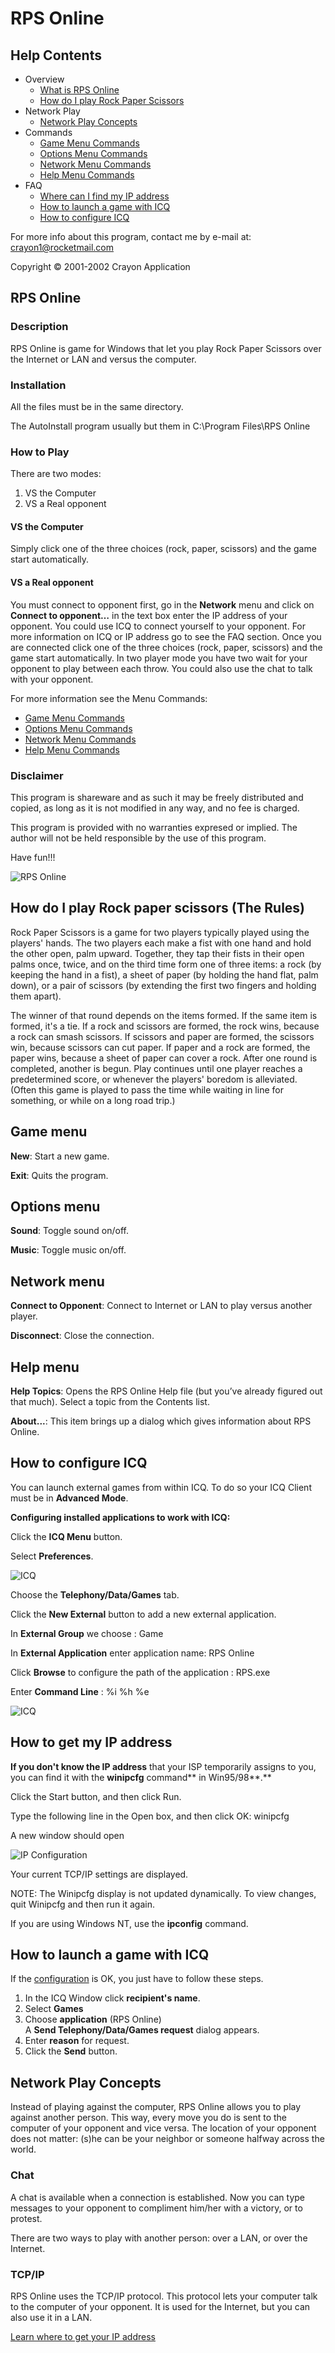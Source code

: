 ﻿# RPS Online

## Help Contents

* Overview
   * [What is RPS Online](#rps-online)
   * [How do I play Rock Paper Scissors](#how-do-i-play-rock-paper-scissors-the-rules)
* Network Play
   * [Network Play Concepts](#network-play-concepts)
* Commands
   * [Game Menu Commands](#game-menu)
   * [Options Menu Commands](#options-menu)
   * [Network Menu Commands](#network-menu)
   * [Help Menu Commands](#help-menu)
* FAQ
   * [Where can I find my IP address](#how-to-get-my-ip-address)
   * [How to launch a game with ICQ](#how-to-launch-a-game-with-icq)
   * [How to configure ICQ](#how-to-configure-icq)

For more info about this program, contact me by e-mail at:
crayon1@rocketmail.com

Copyright © 2001-2002 Crayon Application

## RPS Online

### Description

RPS Online is game for Windows that let you play Rock Paper Scissors over the Internet or LAN and versus the computer.

### Installation

All the files must be in the same directory.

The AutoInstall program usually but them in C:\Program Files\RPS Online

### How to Play

There are two modes:
1. VS the Computer
2. VS a Real opponent

#### VS the Computer

Simply click one of the three choices (rock, paper, scissors) and the game start automatically.

#### VS a Real opponent

You must connect to opponent first, go in the **Network** menu and click on **Connect to opponent…** in the text box enter the IP address of your opponent. You could use ICQ to connect yourself to your opponent. For more information on ICQ or IP address go to see the FAQ section. Once you are connected click one of the three choices (rock, paper, scissors) and the game start automatically. In two player mode you have two wait for your opponent to play between each throw. You could also use the chat to talk with your opponent.

For more information see the Menu Commands:
* [Game Menu Commands](#game-menu)
* [Options Menu Commands](#options-menu)
* [Network Menu Commands](#network-menu)
* [Help Menu Commands](#help-menu)

### Disclaimer

This program is shareware and as such it may be freely distributed and copied, as long as it is not modified in any way, and no fee is charged.

This program is provided with no warranties expresed or implied. The author will not be held responsible by the use of this program.


Have fun!!!

![RPS Online](RPS.png?raw=true)

## How do I play Rock paper scissors (The Rules)

Rock Paper Scissors is a game for two players typically played using the players' hands. The two players each make a fist with one hand and hold the other open, palm upward. Together, they tap their fists in their open palms once, twice, and on the third time form one of three items: a rock (by keeping the hand in a fist), a sheet of paper (by holding the hand flat, palm down), or a pair of scissors (by extending the first two fingers and holding them apart).

The winner of that round depends on the items formed. If the same item is formed, it's a tie. If a rock and scissors are formed, the rock wins, because a rock can smash scissors. If scissors and paper are formed, the scissors win, because scissors can cut paper. If paper and a rock are formed, the paper wins, because a sheet of paper can cover a rock. After one round is completed, another is begun. Play continues until one player reaches a predetermined score, or whenever the players' boredom is alleviated. (Often this game is played to pass the time while waiting in line for something, or while on a long road trip.)

## Game menu

**New**: Start a new game.

**Exit**: Quits the program.

## Options menu

**Sound**: Toggle sound on/off.

**Music**: Toggle music on/off.

## Network menu

**Connect to Opponent**: Connect to Internet or LAN to play versus another player.

**Disconnect**: Close the connection.

## Help menu

**Help Topics**: Opens the RPS Online Help file (but you’ve already figured out that much). Select a topic from the Contents list.

**About...**: This item brings up a dialog which gives information about RPS Online.

## How to configure ICQ

You can launch external games from within ICQ. To do so your ICQ Client must be in **Advanced Mode**.

**Configuring installed applications to work with ICQ:** 

Click the **ICQ Menu** button. 

Select **Preferences**. 

![ICQ](ICQ1.png?raw=true)

Choose the **Telephony/Data/Games** tab.

Click the **New External** button to add a new external application.

In **External Group** we choose : Game

In **External Application** enter application name: RPS Online

Click **Browse** to configure the path of the application : RPS.exe

Enter **Command Line** : %i %h %e

![ICQ](ICQ2.png?raw=true)

## How to get my IP address

**If you don't know the IP address** that your ISP temporarily assigns to you, you can find it with the **winipcfg** command** in Win95/98**.**

Click the Start button, and then click Run. 

Type the following line in the Open box, and then click OK: winipcfg

A new window should open

![IP Configuration](WinIPCfg_Flou.png?raw=true)

Your current TCP/IP settings are displayed.

NOTE: The Winipcfg display is not updated dynamically.
To view changes, quit Winipcfg and then run it again.

If you are using Windows NT, use the **ipconfig** command.

## How to launch a game with ICQ

If the [configuration](#how-to-configure-icq) is OK, you just have to follow these steps.

1. In the ICQ Window click **recipient's name**. 
2. Select **Games** 
3. Choose **application** (RPS Online)<br>A **Send Telephony/Data/Games request** dialog appears. 
4. Enter **reason** for request. 
5. Click the **Send** button.

## Network Play Concepts

Instead of playing against the computer, RPS Online allows you to play against another person. This way, every move you do is sent to the computer of your opponent and vice versa. The location of your opponent does not matter: (s)he can be your neighbor or someone halfway across the world.

### Chat

A chat is available when a connection is established. Now you can type messages to your opponent to compliment him/her with a victory, or to protest.

There are two ways to play with another person: over a LAN, or over the Internet.

### TCP/IP

RPS Online uses the TCP/IP protocol. This protocol lets your computer talk to the computer of your opponent. It is used for the Internet, but you can also use it in a LAN.

[Learn where to get your IP address](#how-to-get-my-ip-address)
